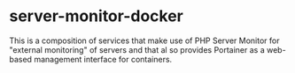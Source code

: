 # server-monitor-docker
This is a composition of services that make use of PHP Server Monitor for "external monitoring" of servers and that al so provides Portainer as a web-based management interface for containers.

